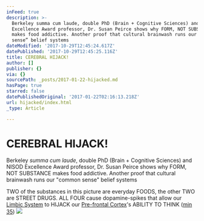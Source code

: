 ```yaml
---
inFeed: true
description: >-
  Berkeley summa cum laude, double PhD (Brain + Cognitive Sciences) and NISOD
  Excellence Award professor, Dr. Susan Peirce shows why FORM, NOT SUBSTANCE
  makes food addictive. Another proof that cultural brainwash runs our “common
  sense” belief systems
dateModified: '2017-10-29T12:45:24.617Z'
datePublished: '2017-10-29T12:45:25.116Z'
title: CEREBRAL HIJACK!
author: []
publisher: {}
via: {}
sourcePath: _posts/2017-01-22-hijacked.md
hasPage: true
starred: false
datePublishedOriginal: '2017-01-22T02:16:13.218Z'
url: hijacked/index.html
_type: Article

---
```

# **CEREBRAL HIJACK!**

Berkeley _summa cum laude_, double PhD (Brain + Cognitive Sciences) and NISOD Excellence Award professor, Dr. Susan Peirce shows why FORM, NOT SUBSTANCE makes food addictive. Another proof that cultural brainwash runs our "common sense" belief systems

TWO of the substances in this picture are everyday FOODS, the other TWO are STREET DRUGS. ALL FOUR cause dopamine-spikes that allow our [Limbic System][0] to HIJACK our [Pre-frontal Cortex][1]'s ABILITY TO THINK ([min 35][2])
![](https://s3-us-west-2.amazonaws.com/the-grid-img/p/1832a27444f6cf2b56ca82ee31253801289c3b32.png)

[0]: https://www.reference.com/science/limbic-system-39014f3c7323b28c?qo=cdpArticles
[1]: https://www.reference.com/science/prefrontal-cortex-3a271896b743339b
[2]: https://www.youtube.com/watch?v=J5YvefCIqHk